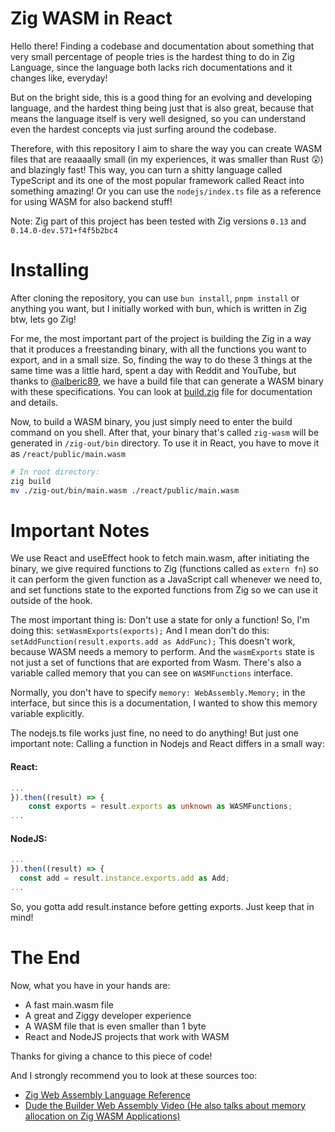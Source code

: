 # Zig WASM in React

Hello there! Finding a codebase and documentation about something that very small percentage of people tries is the hardest thing to do in Zig Language, since the language both lacks rich documentations and it changes like, everyday!

But on the bright side, this is a good thing for an evolving and developing language, and the hardest thing being just that is also great, because that means the language itself is very well designed, so you can understand even the hardest concepts via just surfing around the codebase.

Therefore, with this repository I aim to share the way you can create WASM files that are reaaaally small (in my experiences, it was smaller than Rust 😲) and blazingly fast! This way, you can turn a shitty language called TypeScript and its one of the most popular framework called React into something amazing! Or you can use the `nodejs/index.ts` file as a reference for using WASM for also backend stuff!

Note: Zig part of this project has been tested with Zig versions `0.13` and `0.14.0-dev.571+f4f5b2bc4`

# Installing

After cloning the repository, you can use `bun install`, `pnpm install` or anything you want, but I initially worked with bun, which is written in Zig btw, lets go Zig!

For me, the most important part of the project is building the Zig in a way that it produces a freestanding binary, with all the functions you want to export, and in a small size. So, finding the way to do these 3 things at the same time was a little hard, spent a day with Reddit and YouTube, but thanks to [@alberic89](https://github.com/alberic89), we have a build file that can generate a WASM binary with these specifications. You can look at [build.zig](https://github.com/Cugatay/zig-wasm-react-nodejs/blob/main/build.zig) file for documentation and details.

Now, to build a WASM binary, you just simply need to enter the build command on you shell. After that, your binary that's called `zig-wasm` will be generated in `/zig-out/bin` directory. To use it in React, you have to move it as `/react/public/main.wasm`

```bash
# In root directory:
zig build
mv ./zig-out/bin/main.wasm ./react/public/main.wasm
```

# Important Notes

We use React and useEffect hook to fetch main.wasm, after initiating the binary, we give required functions to Zig (functions called as `extern fn`) so it can perform the given function as a JavaScript call whenever we need to, and set functions state to the exported functions from Zig so we can use it outside of the hook.

The most important thing is: Don't use a state for only a function! So, I'm doing this: `setWasmExports(exports);` And I mean don't do this: `setAddFunction(result.exports.add as AddFunc);` This doesn't work, because WASM needs a memory to perform. And the `wasmExports` state is not just a set of functions that are exported from Wasm. There's also a variable called memory that you can see on `WASMFunctions` interface.

Normally, you don't have to specify `memory: WebAssembly.Memory;` in the interface, but since this is a documentation, I wanted to show this memory variable explicitly.

The nodejs.ts file works just fine, no need to do anything! But just one important note: Calling a function in Nodejs and React differs in a small way:

#### React:

```Typescript
...
}).then((result) => {
    const exports = result.exports as unknown as WASMFunctions;
...
```

#### NodeJS:

```Typescript
...
}).then((result) => {
  const add = result.instance.exports.add as Add;
...
```

So, you gotta add result.instance before getting exports. Just keep that in mind!

# The End

Now, what you have in your hands are:

- A fast main.wasm file
- A great and Ziggy developer experience
- A WASM file that is even smaller than 1 byte
- React and NodeJS projects that work with WASM

Thanks for giving a chance to this piece of code!

And I strongly recommend you to look at these sources too:

- [Zig Web Assembly Language Reference](https://ziglang.org/documentation/0.9.0/#WebAssembly)
- [Dude the Builder Web Assembly Video \(He also talks about memory allocation on Zig WASM Applications)](https://youtu.be/tG8-xXQlS6Q)

